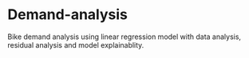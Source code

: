 # Demand-analysis
Bike demand analysis using linear regression model with data analysis, residual analysis and model explainablity.
